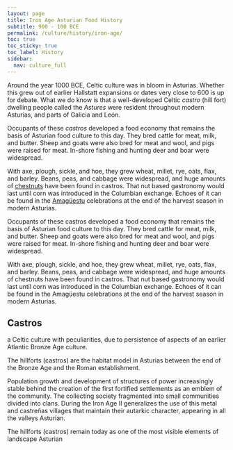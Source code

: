 ```yaml
---
layout: page
title: Iron Age Asturian Food History
subtitle: 900 - 100 BCE
permalink: /culture/history/iron-age/
toc: true
toc_sticky: true
toc_label: History
sidebar:
  nav: culture_full
---
```

Around the year 1000 BCE, Celtic culture was in bloom in Asturias. Whether this grew out of earlier Hallstatt expansions or dates very close to 600 is up for debate. What we do know is that a well-developed Celtic _castro_ (hill fort) dwelling people called the _Astures_ were resident throughout modern Asturias, and parts of Galicia and León.

Occupants of these _castros_ developed a food economy that remains the basis of Asturian food culture to this day. They bred cattle for meat, milk, and butter. Sheep and goats were also bred for meat and wool, and pigs were raised for meat. In-shore fishing and hunting deer and boar were widespread.

With axe, plough, sickle, and hoe, they grew wheat, millet, rye, oats, flax, and barley. Beans, peas, and cabbage were widespread, and huge amounts of [chestnuts](https://eatingasturias.com/wiki/Casta%C3%B1es "Castañes") have been found in castros. That nut based gastronomy would last until corn was introduced in the Columbian exchange. Echoes of it can be found in the [Amagüestu](https://eatingasturias.com/wiki/Amag%C3%BCestu "Amagüestu") celebrations at the end of the harvest season in modern Asturias.

Occupants of these castros developed a food economy that remains the basis of Asturian food culture to this day. They bred cattle for meat, milk, and butter. Sheep and goats were also bred for meat and wool, and pigs were raised for meat. In-shore fishing and hunting deer and boar were widespread.

With axe, plough, sickle, and hoe, they grew wheat, millet, rye, oats, flax, and barley. Beans, peas, and cabbage were widespread, and huge amounts of chestnuts have been found in castros. That nut based gastronomy would last until corn was introduced in the Columbian exchange. Echoes of it can be found in the Amagüestu celebrations at the end of the harvest season in modern Asturias. 

## Castros
a Celtic culture with peculiarities, due to persistence of aspects of an earlier Atlantic Bronze Age culture.

The hillforts (castros) are the habitat model in Asturias between the end of the Bronze Age and the Roman establishment.

Population growth and development of structures of power increasingly stable behind the creation of the first fortified settlements as an emblem of the community. The collecting society fragmented into small communities divided into clans. During the Iron Age II generalizes the use of this metal and castreñas villages that maintain their autarkic character, appearing in all the valleys  Asturian.

The hillforts (castros) remain today as one of the most visible elements of landscape Asturian